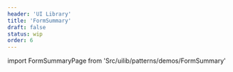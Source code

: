 ```yaml
---
header: 'UI Library'
title: 'FormSummary'
draft: false
status: wip
order: 6
---
```


<!--
  ATTENTION: This file is auto generated by using "makeDemosFactory".
  Do not change the content!
-->

import FormSummaryPage from 'Src/uilib/patterns/demos/FormSummary'

<FormSummaryPage />
